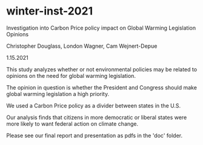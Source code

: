# winter-inst-2021

Investigation into  Carbon Price policy impact on Global Warming Legislation Opinions
            
   Christopher Douglass, London Wagner, Cam Wejnert-Depue
                          
   1.15.2021



This study analyzes whether or not environmental policies may be related to opinions on the need for global warming legislation. 

The opinion in question is whether the President and Congress should make global warming legislation a high priority.

We used a Carbon Price policy as a divider between states in the U.S. 

Our analysis finds that citizens in more democratic or liberal states were more likely to want federal action on climate change. 


Please see our final report and presentation as pdfs in the 'doc' folder.
